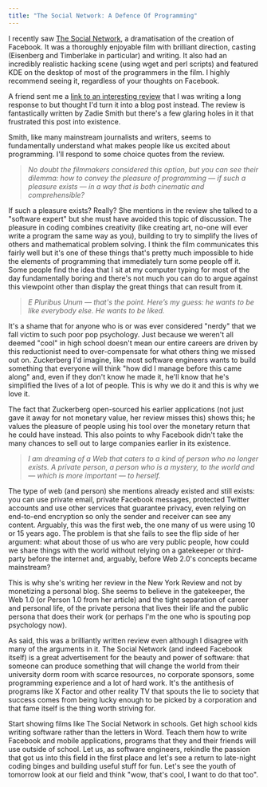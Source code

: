 ```yaml
---
title: "The Social Network: A Defence Of Programming"
---
```

I recently saw [The Social Network](http://www.imdb.com/title/tt1285016/), a dramatisation of the creation of Facebook. It was a thoroughly enjoyable film with brilliant direction, casting (Eisenberg and Timberlake in particular) and writing. It also had an incredibly realistic hacking scene (using wget and perl scripts) and featured KDE on the desktop of most of the programmers in the film. I highly recommend seeing it, regardless of your thoughts on Facebook.

A friend sent me a [link to an interesting review](http://www.nybooks.com/articles/archives/2010/nov/25/generation-why/?pagination=false) that I was writing a long response to but thought I'd turn it into a blog post instead. The review is fantastically written by Zadie Smith but there's a few glaring holes in it that frustrated this post into existence.

Smith, like many mainstream journalists and writers, seems to fundamentally understand what makes people like us excited about programming. I'll respond to some choice quotes from the review.

> _No doubt the filmmakers considered this option, but you can see their dilemma: how to convey the pleasure of programming — if such a pleasure exists — in a way that is both cinematic and comprehensible?_

If such a pleasure exists? Really? She mentions in the review she talked to a "software expert" but she must have avoided this topic of discussion. The pleasure in coding combines creativity (like creating art, no-one will ever write a program the same way as you), building to try to simplify the lives of others and mathematical problem solving. I think the film communicates this fairly well but it's one of these things that's pretty much impossible to hide the elements of programming that immediately turn some people off it. Some people find the idea that I sit at my computer typing for most of the day fundamentally boring and there's not much you can do to argue against this viewpoint other than display the great things that can result from it.

> _E Pluribus Unum — that's the point. Here’s my guess: he wants to be like everybody else. He wants to be liked._

It's a shame that for anyone who is or was ever considered "nerdy" that we fall victim to such poor pop psychology. Just because we weren't all deemed "cool" in high school doesn't mean our entire careers are driven by this reductionist need to over-compensate for what others thing we missed out on. Zuckerberg I'd imagine, like most software engineers wants to build something that everyone will think "how did I manage before this came along" and, even if they don't know he made it, he'll know that he's simplified the lives of a lot of people. This is why we do it and this is why we love it.

The fact that Zuckerberg open-sourced his earlier applications (not just gave it away for not monetary value, her review misses this) shows this; he values the pleasure of people using his tool over the monetary return that he could have instead. This also points to why Facebook didn't take the many chances to sell out to large companies earlier in its existence.

> _I am dreaming of a Web that caters to a kind of person who no longer exists. A private person, a person who is a mystery, to the world and — which is more important — to herself._

The type of web (and person) she mentions already existed and still exists: you can use private email, private Facebook messages, protected Twitter accounts and use other services that guarantee privacy, even relying on end-to-end encryption so only the sender and receiver can see any content. Arguably, this was the first web, the one many of us were using 10 or 15 years ago. The problem is that she fails to see the flip side of her argument: what about those of us who are very public people, how could we share things with the world without relying on a gatekeeper or third-party before the internet and, arguably, before Web 2.0's concepts became mainstream?

This is why she's writing her review in the New York Review and not by monetizing a personal blog. She seems to believe in the gatekeeper, the Web 1.0 (or Person 1.0 from her article) and the tight separation of career and personal life, of the private persona that lives their life and the public persona that does their work (or perhaps I'm the one who is spouting pop psychology now).

As said, this was a brilliantly written review even although I disagree with many of the arguments in it. The Social Network (and indeed Facebook itself) is a great advertisement for the beauty and power of software: that someone can produce something that will change the world from their university dorm room with scarce resources, no corporate sponsors, some programming experience and a lot of hard work. It's the antithesis of programs like X Factor and other reality TV that spouts the lie to society that success comes from being lucky enough to be picked by a corporation and that fame itself is the thing worth striving for.

Start showing films like The Social Network in schools. Get high school kids writing software rather than the letters in Word. Teach them how to write Facebook and mobile applications, programs that they and their friends will use outside of school. Let us, as software engineers, rekindle the passion that got us into this field in the first place and let's see a return to late-night coding binges and building useful stuff for fun. Let's see the youth of tomorrow look at our field and think "wow, that's cool, I want to do that too".
